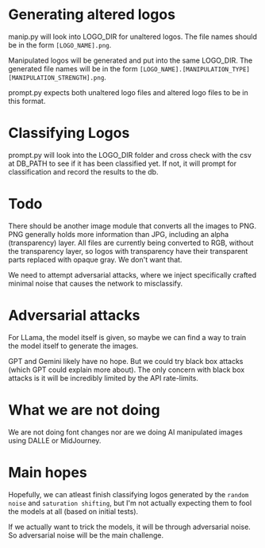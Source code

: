 # Generating altered logos
manip.py will look into LOGO_DIR for unaltered logos. The file names should be in the form ``[LOGO_NAME].png``.

Manipulated logos will be generated and put into the same LOGO_DIR. The generated file names will be in the form ``[LOGO_NAME].[MANIPULATION_TYPE][MANIPULATION_STRENGTH].png``.

prompt.py expects both unaltered logo files and altered logo files to be in this format.

# Classifying Logos
prompt.py will look into the LOGO_DIR folder and cross check with the csv at DB_PATH to see if it has been classified yet. If not, it will prompt for classification and record the results to the db.

# Todo
There should be another image module that converts all the images to PNG. PNG generally holds more information than JPG, including an alpha (transparency) layer. All files are currently being converted to RGB, without the transparency layer, so logos with transparency have their transparent parts replaced with opaque gray. We don't want that.

We need to attempt adversarial attacks, where we inject specifically crafted minimal noise that causes the network to misclassify.

# Adversarial attacks
For LLama, the model itself is given, so maybe we can find a way to train the model itself to generate the images.

GPT and Gemini likely have no hope.
But we could try black box attacks (which GPT could explain more about).
The only concern with black box attacks is it will be incredibly limited by the API rate-limits.

# What we are not doing
We are not doing font changes nor are we doing AI manipulated images using DALLE or MidJourney.

# Main hopes
Hopefully, we can atleast finish classifying logos generated by the ``random noise`` and ``saturation shifting``, but I'm not actually expecting them to fool the models at all (based on initial tests).

If we actually want to trick the models, it will be through adversarial noise.
So adversarial noise will be the main challenge.